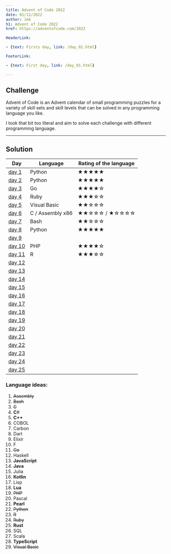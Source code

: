 ```yaml
---
title: Advent of Code 2022
date: 01/12/2022
author: Jeb
h1: Advent of Code 2022
href: https://adventofcode.com/2022

HeaderLink:

- {text: Firsts day, link: /day_01.html}

FooterLink:

- {text: First day, link: /day_01.html}

---
```


## Challenge

Advent of Code is an Advent calendar of small programming puzzles for a variety of skill sets and skill levels that can
be solved in any programming language you like.

I took that bit too literal and aim to solve each challenge with different programming language.

---

## Solution

| Day                   | Language         | Rating of the language |
|-----------------------|------------------|------------------------|
| [day 1](day_01.html)  | Python           | ★★★★★                  |
| [day 2](day_02.html)  | Python           | ★★★★★                  |
| [day 3](day_03.html)  | Go               | ★★★★☆                  |
| [day 4](day_04.html)  | Ruby             | ★★★☆☆                  |
| [day 5](day_05.html)  | Visual Basic     | ★★☆☆☆                  |
| [day 6](day_06.html)  | C / Assembly x86 | ★★☆☆☆ /   ★☆☆☆☆        |
| [day 7](day_07.html)  | Bash             | ★★☆☆☆                  |
| [day 8](day_08.html)  | Python           | ★★★★★                  |
| [day 9](day_09.html)  |                  |                        |
| [day 10](day_10.html) | PHP              | ★★★★☆                  |
| [day 11](day_11.html) | R                | ★★★☆☆                  |
| [day 12](day_12.html) |                  |                        |
| [day 13](day_13.html) |                  |                        |
| [day 14](day_14.html) |                  |                        |
| [day 15](day_15.html) |                  |                        |
| [day 16](day_16.html) |                  |                        |
| [day 17](day_17.html) |                  |                        |
| [day 18](day_18.html) |                  |                        |
| [day 19](day_19.html) |                  |                        |
| [day 20](day_20.html) |                  |                        |
| [day 21](day_21.html) |                  |                        |
| [day 22](day_22.html) |                  |                        |
| [day 23](day_23.html) |                  |                        |
| [day 24](day_24.html) |                  |                        |
| [day 25](day_25.html) |                  |                        |

### Language ideas:

1. ~~Assembly~~
2. ~~Bash~~
3. ~~C~~
4. **C**# 
5. **C++** 
6. COBOL 
7. Carbon 
8. Dart 
9. Elixir 
10. F
11. ~~Go~~
12. Haskell 
13. **JavaScript** 
14. **Java** 
15. Julia 
16. **Kotlin** 
17. Lisp 
18. **Lua** 
19. ~~PHP~~ 
20. Pascal 
21. **Pearl** 
22. ~~Python~~ 
23. ~~R~~
24. ~~Ruby~~
25. **Rust** 
26. SQL 
27. Scala 
28. **TypeScript** 
29. ~~Visual Basic~~
